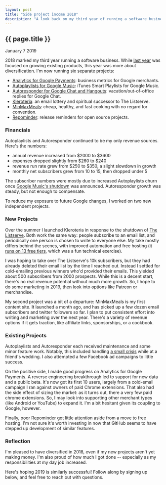```yaml
---
layout: post
title: "Side project income 2018"
description: "A look back on my third year of running a software business."
---
```


{{ page.title }}
----------------

<p class="meta">January 7 2019</p>

2018 marked my third year running a software business.
While [last year](/2018/01/09/side-project-income-2017.html) was focused on growing existing products, this year was more about diversification.
I'm now running six separate projects:

* [Analytics for Google Payments](https://analytics.simon.codes/): business metrics for Google merchants.
* [Autoplaylists for Google Music](https://autoplaylists.simon.codes/): iTunes Smart Playlists for Google Music.
* [Autoresponder for Google Chat and Hangouts](https://gchat.simon.codes/): vacation/out-of-office replies for Google Chat.
* [Kleroteria](https://www.kleroteria.org/): an email lottery and spiritual successor to The Listserve.
* [MinMaxMeals](https://www.minmaxmeals.com/): cheap, healthy, and fast cooking with no regard for convention.
* [Repominder](https://www.repominder.com/): release reminders for open source projects.

### Financials
Autoplaylists and Autoresponder continued to be my only revenue sources.
Here's the numbers:

* annual revenue increased from $2000 to $3600
* expenses dropped slightly from $260 to $240
* revenue run rate grew from $250 to $350, a slight slowdown in growth
* monthly net subscribers grew from 10 to 15, then dropped under 5

The subscriber numbers were mostly due to increased Autoplaylists churn once [Google Music's shutdown](https://arstechnica.com/gadgets/2018/05/youtube-music-will-replace-google-play-music-but-wont-kill-user-uploads/) was announced.
Autoresponder growth was steady, but not enough to compensate.

To reduce my exposure to future Google changes, I worked on two new independent projects.

### New Projects
Over the summer I launched Kleroteria in response to the shutdown of [The Listserve](https://thelistservearchive.com/).
Both work the same way: people subscribe to an email list, and periodically one person is chosen to write to everyone else.
My take mostly differs behind the scenes, with improved automation and free hosting (it [runs on 13 free tiers](/2018/07/09/running-kleroteria-for-free-by-abusing-free-tiers.html), which was a fun technical exercise).

I was hoping to take over The Listserve's 10k subscribers, but they had already deleted their email list by the time I reached out.
Instead I settled for cold-emailing previous winners who'd provided their emails.
This yielded about 500 subscribers from 2000 prospects.
While this is a decent start, there's no real revenue potential without much more growth.
So, I hope to do some marketing in 2019, then look into options like Patreon or merchandise.

My second project was a bit of a departure: MinMaxMeals is my first content site.
It launched a month ago, and has picked up a few dozen email subscribers and twitter followers so far.
I plan to put consistent effort into writing and marketing over the next year.
There's a variety of revenue options if it gets traction, like affiliate links, sponsorships, or a cookbook.

### Existing Projects
Autoplaylists and Autoresponder each received maintenance and some minor feature work.
Notably, this included handling [a small crisis](https://us14.campaign-archive.com/?u=cd59835a4c0a0f502ac0bc803&id=2645857509) while at a friend's wedding.
I also attempted a few Facebook ad campaigns to little success.

On the positive side, I made good progress on Analytics for Google Payments.
A reverse engineering breakthrough led to support for new data and a public beta.
It's now got its first 10 users, largely from a cold-email campaign I ran against owners of paid Chrome extensions.
That also had the side effect of sizing the market: as it turns out, there a very few paid chrome extensions.
So, I may look into supporting other merchant types (like Android or YouTube) to expand it.
I'm a bit hesitant given its coupling to Google, however.

Finally, poor Repominder got little attention aside from a move to free hosting.
I'm not sure it's worth investing in now that GitHub seems to have stepped up development of similar features.

### Reflection
I'm pleased to have diversified in 2018, even if my new projects aren't yet making money.
I'm also proud of how much I got done -- especially as my responsibilities at my day job increased.

Here's hoping 2019 is similarly successful!
Follow along by signing up below, and feel free to reach out with questions.
